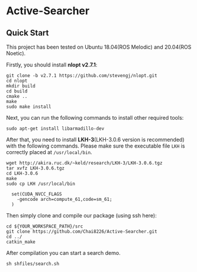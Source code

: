 # Active-Searcher

## Quick Start

This project has been tested on Ubuntu 18.04(ROS Melodic) and 20.04(ROS Noetic).

Firstly, you should install __nlopt v2.7.1__:
```
git clone -b v2.7.1 https://github.com/stevengj/nlopt.git
cd nlopt
mkdir build
cd build
cmake ..
make
sudo make install
```

Next, you can run the following commands to install other required tools:
```
sudo apt-get install libarmadillo-dev
```

After that, you need to install __LKH-3__(LKH-3.0.6 version is recommended) with the following commands. Please make sure the executable file `LKH` is correctly placed at `/usr/local/bin`.

```
wget http://akira.ruc.dk/~keld/research/LKH-3/LKH-3.0.6.tgz
tar xvfz LKH-3.0.6.tgz
cd LKH-3.0.6
make
sudo cp LKH /usr/local/bin
```

```
  set(CUDA_NVCC_FLAGS 
    -gencode arch=compute_61,code=sm_61;
  ) 
``` 

Then simply clone and compile our package (using ssh here):

```
cd ${YOUR_WORKSPACE_PATH}/src
git clone https://github.com/Chai8226/Active-Searcher.git
cd ../ 
catkin_make
```

After compilation you can start a search demo.

```
sh shfiles/search.sh
```